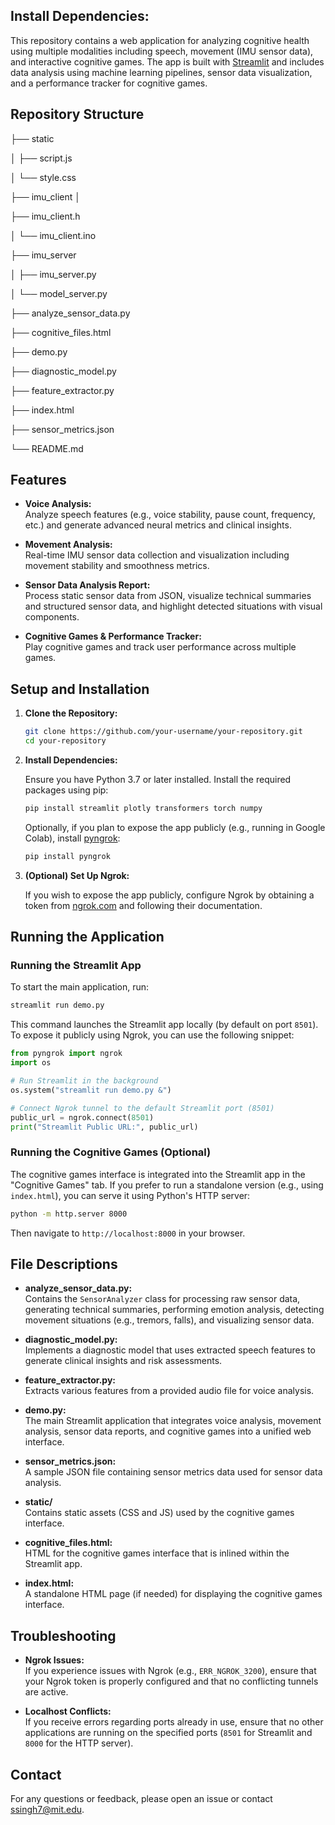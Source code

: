 
## Install Dependencies:

This repository contains a web application for analyzing cognitive health using multiple modalities including speech, movement (IMU sensor data), and interactive cognitive games. The app is built with [Streamlit](https://streamlit.io/) and includes data analysis using machine learning pipelines, sensor data visualization, and a performance tracker for cognitive games.

## Repository Structure

├── static 

│ ├── script.js 

│ └── style.css 

├── imu_client │ 

├── imu_client.h 

│ └── imu_client.ino 

├── imu_server 

│ ├── imu_server.py 

│ └── model_server.py 

├── analyze_sensor_data.py 

├── cognitive_files.html 

├── demo.py 

├── diagnostic_model.py 

├── feature_extractor.py 

├── index.html 

├── sensor_metrics.json 

└── README.md

## Features

- **Voice Analysis:**  
  Analyze speech features (e.g., voice stability, pause count, frequency, etc.) and generate advanced neural metrics and clinical insights.

- **Movement Analysis:**  
  Real-time IMU sensor data collection and visualization including movement stability and smoothness metrics.

- **Sensor Data Analysis Report:**  
  Process static sensor data from JSON, visualize technical summaries and structured sensor data, and highlight detected situations with visual components.

- **Cognitive Games & Performance Tracker:**  
  Play cognitive games and track user performance across multiple games.

## Setup and Installation

1. **Clone the Repository:**

   ```bash
   git clone https://github.com/your-username/your-repository.git
   cd your-repository
   ```

2. **Install Dependencies:**

   Ensure you have Python 3.7 or later installed. Install the required packages using pip:

   ```bash
   pip install streamlit plotly transformers torch numpy
   ```

   Optionally, if you plan to expose the app publicly (e.g., running in Google Colab), install [pyngrok](https://pypi.org/project/pyngrok/):

   ```bash
   pip install pyngrok
   ```

3. **(Optional) Set Up Ngrok:**

   If you wish to expose the app publicly, configure Ngrok by obtaining a token from [ngrok.com](https://ngrok.com/) and following their documentation.

## Running the Application

### Running the Streamlit App

To start the main application, run:

```bash
streamlit run demo.py
```

This command launches the Streamlit app locally (by default on port `8501`). To expose it publicly using Ngrok, you can use the following snippet:

```python
from pyngrok import ngrok
import os

# Run Streamlit in the background
os.system("streamlit run demo.py &")

# Connect Ngrok tunnel to the default Streamlit port (8501)
public_url = ngrok.connect(8501)
print("Streamlit Public URL:", public_url)
```

### Running the Cognitive Games (Optional)

The cognitive games interface is integrated into the Streamlit app in the "Cognitive Games" tab. If you prefer to run a standalone version (e.g., using `index.html`), you can serve it using Python's HTTP server:

```bash
python -m http.server 8000
```

Then navigate to `http://localhost:8000` in your browser.

## File Descriptions

- **analyze_sensor_data.py:**  
  Contains the `SensorAnalyzer` class for processing raw sensor data, generating technical summaries, performing emotion analysis, detecting movement situations (e.g., tremors, falls), and visualizing sensor data.

- **diagnostic_model.py:**  
  Implements a diagnostic model that uses extracted speech features to generate clinical insights and risk assessments.

- **feature_extractor.py:**  
  Extracts various features from a provided audio file for voice analysis.

- **demo.py:**  
  The main Streamlit application that integrates voice analysis, movement analysis, sensor data reports, and cognitive games into a unified web interface.

- **sensor_metrics.json:**  
  A sample JSON file containing sensor metrics data used for sensor data analysis.

- **static/**  
  Contains static assets (CSS and JS) used by the cognitive games interface.

- **cognitive_files.html:**  
  HTML for the cognitive games interface that is inlined within the Streamlit app.

- **index.html:**  
  A standalone HTML page (if needed) for displaying the cognitive games interface.

## Troubleshooting

- **Ngrok Issues:**  
  If you experience issues with Ngrok (e.g., `ERR_NGROK_3200`), ensure that your Ngrok token is properly configured and that no conflicting tunnels are active.

- **Localhost Conflicts:**  
  If you receive errors regarding ports already in use, ensure that no other applications are running on the specified ports (`8501` for Streamlit and `8000` for the HTTP server).

## Contact

For any questions or feedback, please open an issue or contact [ssingh7@mit.edu](mailto:ssingh7@mit.edu).
